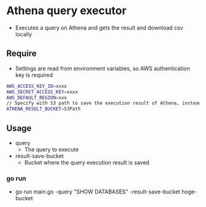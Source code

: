 # Athena query executor

- Executes a query on Athena and gets the result and download csv locally

## Require
- Settings are read from environment variables, so AWS authentication key is required

```sh
AWS_ACCESS_KEY_ID=xxxx
AWS_SECRET_ACCESS_KEY=xxxx
AWS_DEFAULT_REGION=xxx
// Specify with S3 path to save the execution result of Athena, instead of -result-save-bucket flag
ATHENA_RESULT_BUCKET=S3Path
```

## Usage
- query
     - The query to execute
- result-save-bucket
     - Bucket where the query execution result is saved

### go run
- go run main.go -query "SHOW DATABASES" -result-save-bucket hoge-bucket


